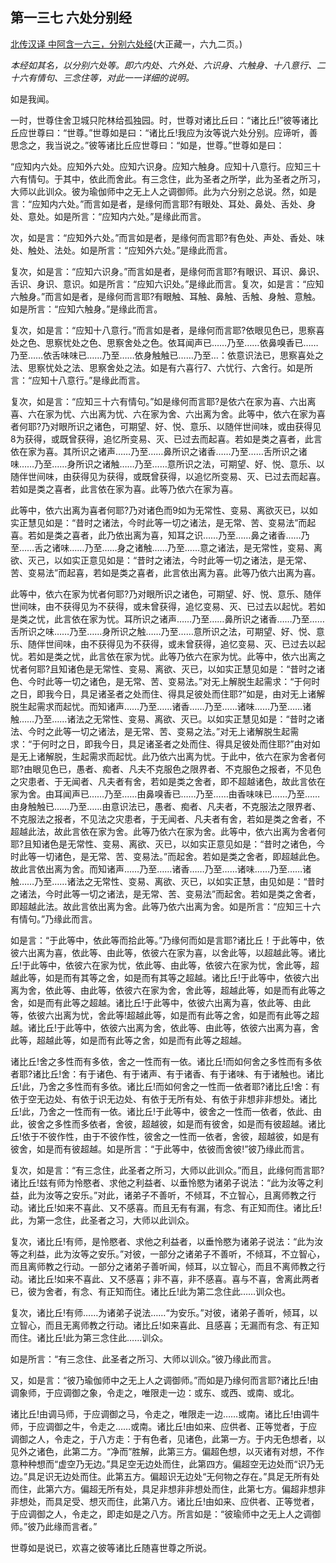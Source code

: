 ## 第一三七 六处分别经

[北传汉译 中阿含一六三，分别六处经](https://github.com/gwsice/buddhism/blob/master/%E6%97%A9%E6%9C%9F/%E4%B8%AD%E9%98%BF%E5%90%AB%E7%BB%8F/42.md#fen-bie-liu-chu-jing)(大正藏一，六九二页。)

*本经如其名，以分别六处等。即六内处、六外处、六识身、六触身、十八意行、二十六有情句、三念住等，对此一一详细的说明。*

如是我闻。

一时，世尊住舍卫城只陀林给孤独园。时，世尊对诸比丘曰：“诸比丘!”彼等诸比丘应世尊曰：“世尊。”世尊如是曰：“诸比丘!我应为汝等说六处分别。应谛听，善思念之，我当说之。”彼等诸比丘应世尊曰：“如是，世尊。”世尊如是曰：

“应知内六处。应知外六处。应知六识身。应知六触身。应知十八意行。应知三十六有情句。于其中，依此而舍此。有三念住，此为圣者之所学，此为圣者之所习，大师以此训众。彼为瑜伽师中之无上人之调御师。此为六分别之总说。然，如是言：“应知内六处。”而言如是者，是缘何而言耶?有眼处、耳处、鼻处、舌处、身处、意处。如是所言：“应知内六处。”是缘此而言。

次，如是言：“应知外六处。”而言如是者，是缘何而言耶?有色处、声处、香处、味处、触处、法处。如是所言：“应知外六处。”是缘此而言。

复次，如是言：“应知六识身。”而言如是者，是缘何而言耶?有眼识、耳识、鼻识、舌识、身识、意识。如是所言：“应知六识处。”是缘此而言。复次，如是言：“应知六触身。”而言如是者，是缘何而言耶?有眼触、耳触、鼻触、舌触、身触、意触。如是所言：“应知六触身。”是缘此而言。

复次，如是言：“应知十八意行。”而言如是者，是缘何而言耶?依眼见色已，思察喜处之色、思察忧处之色、思察舍处之色。依耳闻声已……乃至……依鼻嗅香已……乃至……依舌味味已……乃至……依身触触已……乃至…：依意识法已，思察喜处之法、思察忧处之法、思察舍处之法。如是有六喜行7、六忧行、六舍行。如是所言：“应知十八意行。”是缘此而言。

复次，如是言：“应知三十六有情句。”如是缘何而言耶?是依六在家为喜、六出离喜、六在家为忧、六出离为忧、六在家为舍、六出离为舍。此等中，依六在家为喜者何耶?乃对眼所识之诸色，可期望、好、悦、意乐、以随伴世间味，或由获得见8为获得，或既曾获得，追忆所变易、灭、已过去而起喜。若如是类之喜者，此言依在家为喜。其所识之诸声……乃至……鼻所识之诸香……乃至……舌所识之诸味……乃至……身所识之诸触……乃至……意所识之法，可期望、好、悦、意乐、以随伴世间味，由获得见为获得，或既曾获得，以追忆所变易、灭、已过去而起喜。若如是类之喜者，此言依在家为喜。此等乃依六在家为喜。

此等中，依六出离为喜者何耶?乃对诸色而9如为无常性、变易、离欲灭已，以如实正慧见如是：“昔时之诸法，今时此等一切之诸法，是无常、苦、变易法”而起喜。若如是类之喜者，此乃依出离为喜，知耳之识……乃至……鼻之诸香……乃至……舌之诸味……乃至……身之诸触……乃至……意之诸法，是无常性，变易、离欲、灭己，以如实正意见如是：“昔时之诸法，今时此等一切之诸法，是无常、苦、变易法”而起喜，若如是类之喜者，此言依出离为喜。此等乃依六出离为喜。

此等中，依六在家为忧者何耶?乃对眼所识之诸色，可期望、好、悦、意乐、随伴世间味，由不获得见为不获得，或未曾获得，追忆变易、灭、已过去以起忧。若如是类之忧，此言依在家为忧。耳所识之诸声……乃至……鼻所识之诸香……乃至……舌所识之味……乃至……身所识之触……乃至……意所识之法，可期望、好、悦、意乐、随伴世间味，由不获得见为不获得，或未曾获得，追忆变易、灭、已过去以起忧。若如是类之忧，此言依在家为忧。此等乃依六在家为忧。此等中，依六出离之忧者何耶?且知诸色是无常性、变易、离欲、灭已，以如实正慧见如是：“昔时之诸色、今时此等一切之诸色，是无常、苦、变易法。”对无上解脱生起需求：“于何时之日，即我今日，具足诸圣者之处而住、得具足彼处而住耶?”如是，由对无上诸解脱生起需求而起忧。而知诸声……乃至……诸香……乃至……诸味……乃至……诸触……乃至……诸法之无常性、变易、离欲、灭已。以如实正慧见如是：“昔时之诸法、今时之此等一切之诸法，是无常、苦、变易之法。”对无上诸解脱生起需求：“于何时之日，即我今日，具足诸圣者之处而住、得具足彼处而住耶?”由对如是无上诸解脱，生起需求而起忧。此乃依六出离为忧。于此中，依六在家为舍者何耶?由眼见色已，愚者、痴者、凡夫不克服色之限界者、不克服色之报者，不见色之灾患者、于无闻者、凡夫者有舍，若如是类之舍者，即不超越诸色，故此言依在家为舍。由耳闻声已……乃至……由鼻嗅香已……乃至……由香味味已……乃至……由身触触已……乃至……由意识法已，愚者、痴者、凡夫者，不克服法之限界者、不克服法之报者，不见法之灾患者，于无闻者、凡夫者有舍，若如是类之舍者，不超越此法，故此言依在家为舍。此等乃依六在家为舍。此等中，依六出离为舍者何耶?且知诸色是无常性、变易、离欲、灭已，以如实正意见如是：“昔时之诸色，今时此等一切诸色，是无常、苦、变易法。”而起舍。若如是类之舍者，即超越此色。故此言依出离为舍。而知诸声……乃至……诸香……乃至……诸味……乃至……诸触……乃至……诸法之无常性、变易、离欲、灭已，以如实正慧，由见如是：“昔时之诸法，今时此等一切之诸法，是无常、苦、变易法”而起舍。若如是类之舍者，即超越此法。故此言依出离为舍。此等乃依六出离为舍。如是所言：“应知三十六有情句。”乃缘此而言。

如是言：“于此等中，依此等而拾此等。”乃缘何而如是言耶?诸比丘！于此等中，依彼六出离为喜，依此等、由此等，依彼六在家为喜，以舍此等，以超越此等。诸比丘!于此等中，依彼六在家为忧，依此等、由此等，依彼六在家为忧，舍此等，超越此等，如是而有其等之舍，如是而有其等之超越。诸比丘!于此等中，依彼六出离为舍，依此等、由此等，依彼六在家为舍，舍此等，超越此等，如是而有此等之舍，如是而有此等之超越。诸比丘!于此等中，依彼六出离为喜，依此等、由此等，依彼六出离为忧，舍此等!超越此等，如是而有此等之舍，如是而有此等之超越。诸比丘!于此等中，依彼六出离为舍，依此等、由此等，依彼六出离为喜，舍此等，超越此等，如是而有此等之舍，如是而有此等之超越。

诸比丘!舍之多性而有多依，舍之一性而有一依。诸比丘!而如何舍之多性而有多依者耶?诸比丘!舍：有于诸色、有于诸声、有于诸香、有于诸味、有于诸触也。诸比丘!此，乃舍之多性而有多依。诸比丘!而如何舍之一性而一依者耶?诸比丘!舍：有依于空无边处、有依于识无边处、有依于无所有处、有依于非想非非想处。诸比丘!此，乃舍之一性而有一依。诸比丘!于此等中，彼舍之一性而一依者，依此、由此，彼舍之多性而多依者，舍彼，超越彼，如是而有彼舍，如是而有彼超越。诸比丘!依于不彼作性，由于不彼作性，彼舍之一性而一依者，舍彼，超越彼，如是有彼舍，如是而有彼超越。如是所言：“于此等中，依彼而舍彼!”彼乃缘此而言。

复次，如是言：“有三念住，此圣者之所习，大师以此训众。”而且，此缘何而言耶?诸比丘!兹有师为怜愍者、求他之利益者、以垂怜愍为诸弟子说法：“此为汝等之利益，此为汝等之安乐。”对此，诸弟子不善听，不倾耳，不立智心，且离师教之行动。诸比丘!如来不喜此、又不感喜。而且无有有漏，有念、有正知而住。诸比丘!此，为第一念住，此圣者之习，大师以此训众。

复次，诸比丘!有师，是怜愍者、求他之利益者，以垂怜愍为诸弟子说法：“此为汝等之利益，此为汝等之安乐。”对彼，一部分之诸弟子不善听，不倾耳，不立智心，而且离师教之行动。一部分之诸弟子善听闻，倾耳，以立智心，而且不离师教之行动。诸比丘!如来不喜此、又不感喜；非不喜，非不感喜。喜与不喜，舍离此两者已，彼为舍者，有念、有正知而住。诸比丘!此为第二念住此……训众也。

复次，诸比丘!有师……为诸弟子说法……“为安乐。”对彼，诸弟子善听，倾耳，以立智心，而且无离师教之行动。诸比丘!如来喜此、且感喜；无漏而有念、有正知而住。诸比丘!此为第三念住此……训众。

如是所言：“有三念住、此圣者之所习、大师以训众。”彼乃缘此而言。

又，如是言：“彼乃瑜伽师中之无上人之调御师。”而如是乃缘何而言耶?诸比丘!由调象师，于应调御之象，令走之，唯限走一边：或东、或西、或南、或北。

诸比丘!由调马师，于应调御之马，令走之，唯限走一边……或南。诸比丘!由调牛师，于应调御之牛，令走之……或南。诸比丘!由如来、应供者、正等觉者，于应调御之人，令走之，于八方走：于有色者，见诸色，此第一方。于内无色想者，以见外之诸色，此第二方。“净而”胜解，此第三方。偏超色想，以灭诸有对想，不作意种种想而“虚空乃无边。”具足空无边处而住，此第四方。偏超空无边处而“识乃无边。”具足识无边处而住。此第五方。偏超识无边处“无何物之存在。”具足无所有处而住，此第六方。偏超无所有处，具足非想非非想处而住，此第七方。偏超非想非非想处，而具足受、想灭而住，此第八方。诸比丘!由如来、应供者、正等觉者，于应调御之人，令走之，即走如是之八方。所言如是：“彼瑜师中之无上人之调御师。”彼乃此缘而言者。”

世尊如是说已，欢喜之彼等诸比丘随喜世尊之所说。
